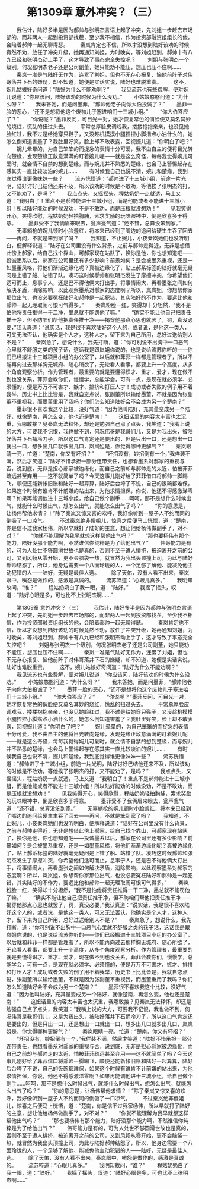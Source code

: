 # 　　第1309章 意外冲突？（三）
　　我估计，陆好多半是因为郝帅与张明杰言语上起了冲突，先刘姐一步赶去市场部的，而非两人一起到投资部找茬，至少我不相信，作为投资部融资组组长的他，会陪着郝帅一起无聊得瑟。
　　秦岚肯定也不信，所以才没想到陆好该劝的时候竟然不劝，放任了冲突升级，她再通知刘姐，为时晚矣，等刘姐赶到，郝帅十有八九已经和张明杰动上手了，这才导致了事态完全失控吧？
　　刘姐与张明杰一个级别，何况张明杰老子还是公司副董，她只能劝不能压，想压也压不住啊……
　　秦岚一准是气陆好无作为，连累了刘姐，但也不无存心报复、恼他前阵子对伟哥落井下石的嫌疑，却不知道，她便是实话实说，陆好也难脱重责。
　　这不，婉儿姑娘好奇问道：“陆好为什么不能劝啊？”
　　我见流苏也有些费解，便对婉儿说道：“你应该问，陆好该劝的时候为什么没劝。”
　　小姑娘憨憨问道：“为什么呀？”
　　我未答她，而是问墨菲，“郝帅他老子向你大伯投诚了？”
　　墨菲一脸的恶心，“还不是想将他这个废物儿子塞进咱们十三城小组。”
　　“你大伯答应了？”
　　“你说呢？”墨菲反问，可目光一对，她才恢复常色的俏脸便又莫名其妙的烧红，慌乱的扭过头去。
　　平常总厚脸皮调戏我，搂搂抱抱亲亲，也没见她脸红过，我不过是给她穿只鞋子，又没趁机摸摸小腿捏捏小脚揩点小油什么的，她怎么倒知道害羞了？我肚里好笑，脸上却不敢表露，回视婉儿道：“你明白了吧？”
　　婉儿晕晕的，为自己笨笨的而捉急的表情十分可爱，我不由自主的便将目光转向楚缘，发现楚缘正敌意满满的盯着婉儿呢——就是这么奇怪，每每我觉得婉儿可爱时，就会情不自禁的想到楚缘，而与婉儿并不熟悉的楚缘，也会马上警惕起存在感其实一直比较淡泊的婉儿……
　　有时候我自己也说不清，婉儿和楚缘，我到底觉得谁更像妹妹一些？
　　流苏恍悟道：“郝帅进了十三城小组，前途一片光明，陆好讨好巴结他还来不及，所以该劝的时候是不敢劝，等他挨了张明杰的打，又不能劝了，是吗？”
　　我点点头，又摇摇头，程姑奶奶一点就透，马上又道：“我明白了！重点不是郝帅能进十三城小组，而是他能或者不能进十三城小组！所以陆好能劝的时候没劝，不是不敢劝，而是压根就没想劝！”
　　见我笑得开心，笑得欣慰，程姑奶奶轻拍胸脯，索求奖励的玩味眼神中，倒是欣喜多于得意。
　　墨菲受不了我俩眉来眼去，瓮声瓮气道：“还不错，总算没笨到家。”
　　无辜躺枪的婉儿顿时小脸羞红，将本来已经到了嘴边的追问给硬生生吞了回去——再问，不就是笨到家了吗？
　　我知道，不止婉儿，小夜秦岚她们也没听明白，便解释说道：“陆好在公司里没有什么背景，之前与郝帅走得近，无非是想借此傍上郝家，给自己找个靠山，可郝家现在站队了，换你是他，你也想知道吧——投诚墨系以后，郝家在公司里还有多少影响？前景如何？是会被墨系重视，还是一如墨董风格，将他们渐渐边缘化呢？真被边缘化了，贴上郝系标签的陆好就毫无疑问是上错了船、站错了队。凑巧这时候郝帅和张明杰发生了摩擦冲突，你希望他们适可而止，息事宁人，还是巴不得他俩大打出手，将事情闹大，再看墨张之间如何解决矛盾，消除影响，以此观察墨系对郝家的态度啊？所以，岚岚姐，你想帮你家那位出气，也没必要冤枉陆好和郝帅是一起犯错，其实陆好的不作为，要远比他和郝帅一起无理取闹可恨可气得多。”
　　秦岚粉脸一红，笑得却十分坦然，“我不是怕他将责任推得一干二净，墨总就不能罚他了嘛。”
　　“确实不能让他自己把责任推干净，但不防咱们帮他把责任推干净——揭穿他那点心思也就罢了，罚，真没必要，”我认真道：“说实话，我是很不喜欢陆好这个人的，或者说，是他这一类人，可又无法否认，他确实是个人才，这种人才，留下来为自己所用，总好过送给别人不是？”
　　秦岚急了，想说什么，我先打断，道：“你可别说不出胸中一口恶气心里就不舒服之类的孩子话，这话我是跟岚姐你说的，也是说给流苏你听的——你们已经搬进十三城项目小组的办公室了，以后就和菲菲一样都是管理者了，所以不能再向过去那样胸无城府、随心所欲了，无论看人看事，都要上升一个高度，从多个角度观察分析。作为管理者，最重要的就是要懂得识才、重才、爱才，现在做不到也没关系，菲菲会教你们，慢慢学，总能学会，可有一点，是现在就必须学、必须懂的，便是万万不可害才、嫉才、排挤和打压人才！成功或者失败的例子用不着我举，历史书上比比皆是，我就自恋点说，张副董所以输给墨董，不就是因为张副董不重视我，而墨董重用了我吗？你们怎么知道陆好会不会成为另一个楚南？”
　　墨菲很不喜欢我这个比较，没好气道：“因为他叫陆好，充其量变成另一个陆好，就像楚南，再怎么变，他也还是楚南！”
　　这妞话里的内容太丰富也太沉重，我哪敢接？见秦岚无法释怀，却还是勉强自己点了点头，我笑道：“我嘴上说的大方，可要我不记恨，我也做不到，何况伟哥是我哥们儿，又是为我出头，被陆好落井下石捅冷刀子，所以这口气肯定还是要出的，但是只出一口，还是想出一口就出一口，想多出几口就多出几口，岚岚姐是，你觉得哪种更解气？”
　　秦岚眼睛一亮，忙道：“楚南，你又有坏招？”
　　“坏招没有，妙招倒有一个，”我佯装不满，然后才笑道：“陆好不惜承担一部分连带责任，也想看墨系对郝家的重视与否，说到底，无非是担心郝家被边缘化，而自己之前却与郝帅走的太近，怕被菲菲疏远甚至弃用——这不就简单了吗？今天这事儿刚好给了菲菲借口将郝帅一脚踢飞，顺便还能新帐旧账和陆好一起算算，陆好后台垮了不说，自己的饭碗都难保，如果这个时候有谁肯不计前嫌的站出来，为他求情担保，你说，他还不得感激涕零啊？如果再能调他进十三城小组，给自己做个副手……呵呵，那不是想什么时候出气，就能什么时候出气，想怎么出气，就能怎么出气了吗？”
　　“你的意思是，让杨伟帮他求情？！”除了秦岚又惊又喜的欢呼，我好像听到一屋子人不约而同的倒吸了一口凉气。
　　不过秦岚绝非傻姐儿，惊喜之后便马上恍悟，道：“楚南，你是信不过我家杨伟，所以早就打了陆好的主意，想让他给杨伟做副手了，对不对？”
　　“你就不能理解为我早就想这样帮他出气吗？”
　　“那也要杨伟有那个能力，陆好没那个能力啊，不然谁信你纯粹是为了给他出气？”
　　伟哥能力是有的，可为人处世不够圆滑世故也是真的，否则不至于遭人排挤，被迫离开之前的公司，又到风畅从零开始，更不会脑袋一热，就冒然为我出头顶撞上司，为此与陆好郝帅结怨了，所以，他身边需要一个八面玲珑的人，一个足够了解他、能减免他主动犯错的人——陆好，无疑是最佳人选。
　　除了天佑，没有人看不出来，秦岚眼中，嗔怨是做作的，感激是真诚的。
　　流苏啐道：“心眼儿真多。”
　　我明知故问，“谁？”
　　程姑奶奶白了我一眼，道：“陆好。”
　　我摇了摇头，叹道：“陆好心眼是多，可也比不上张明杰啊……”

　　第1309章 意外冲突？（三）
　　我估计，陆好多半是因为郝帅与张明杰言语上起了冲突，先刘姐一步赶去市场部的，而非两人一起到投资部找茬，至少我不相信，作为投资部融资组组长的他，会陪着郝帅一起无聊得瑟。
　　秦岚肯定也不信，所以才没想到陆好该劝的时候竟然不劝，放任了冲突升级，她再通知刘姐，为时晚矣，等刘姐赶到，郝帅十有八九已经和张明杰动上手了，这才导致了事态完全失控吧？
　　刘姐与张明杰一个级别，何况张明杰老子还是公司副董，她只能劝不能压，想压也压不住啊……
　　秦岚一准是气陆好无作为，连累了刘姐，但也不无存心报复、恼他前阵子对伟哥落井下石的嫌疑，却不知道，她便是实话实说，陆好也难脱重责。
　　这不，婉儿姑娘好奇问道：“陆好为什么不能劝啊？”
　　我见流苏也有些费解，便对婉儿说道：“你应该问，陆好该劝的时候为什么没劝。”
　　小姑娘憨憨问道：“为什么呀？”
　　我未答她，而是问墨菲，“郝帅他老子向你大伯投诚了？”
　　墨菲一脸的恶心，“还不是想将他这个废物儿子塞进咱们十三城小组。”
　　“你大伯答应了？”
　　“你说呢？”墨菲反问，可目光一对，她才恢复常色的俏脸便又莫名其妙的烧红，慌乱的扭过头去。
　　平常总厚脸皮调戏我，搂搂抱抱亲亲，也没见她脸红过，我不过是给她穿只鞋子，又没趁机摸摸小腿捏捏小脚揩点小油什么的，她怎么倒知道害羞了？我肚里好笑，脸上却不敢表露，回视婉儿道：“你明白了吧？”
　　婉儿晕晕的，为自己笨笨的而捉急的表情十分可爱，我不由自主的便将目光转向楚缘，发现楚缘正敌意满满的盯着婉儿呢——就是这么奇怪，每每我觉得婉儿可爱时，就会情不自禁的想到楚缘，而与婉儿并不熟悉的楚缘，也会马上警惕起存在感其实一直比较淡泊的婉儿……
　　有时候我自己也说不清，婉儿和楚缘，我到底觉得谁更像妹妹一些？
　　流苏恍悟道：“郝帅进了十三城小组，前途一片光明，陆好讨好巴结他还来不及，所以该劝的时候是不敢劝，等他挨了张明杰的打，又不能劝了，是吗？”
　　我点点头，又摇摇头，程姑奶奶一点就透，马上又道：“我明白了！重点不是郝帅能进十三城小组，而是他能或者不能进十三城小组！所以陆好能劝的时候没劝，不是不敢劝，而是压根就没想劝！”
　　见我笑得开心，笑得欣慰，程姑奶奶轻拍胸脯，索求奖励的玩味眼神中，倒是欣喜多于得意。
　　墨菲受不了我俩眉来眼去，瓮声瓮气道：“还不错，总算没笨到家。”
　　无辜躺枪的婉儿顿时小脸羞红，将本来已经到了嘴边的追问给硬生生吞了回去——再问，不就是笨到家了吗？
　　我知道，不止婉儿，小夜秦岚她们也没听明白，便解释说道：“陆好在公司里没有什么背景，之前与郝帅走得近，无非是想借此傍上郝家，给自己找个靠山，可郝家现在站队了，换你是他，你也想知道吧——投诚墨系以后，郝家在公司里还有多少影响？前景如何？是会被墨系重视，还是一如墨董风格，将他们渐渐边缘化呢？真被边缘化了，贴上郝系标签的陆好就毫无疑问是上错了船、站错了队。凑巧这时候郝帅和张明杰发生了摩擦冲突，你希望他们适可而止，息事宁人，还是巴不得他俩大打出手，将事情闹大，再看墨张之间如何解决矛盾，消除影响，以此观察墨系对郝家的态度啊？所以，岚岚姐，你想帮你家那位出气，也没必要冤枉陆好和郝帅是一起犯错，其实陆好的不作为，要远比他和郝帅一起无理取闹可恨可气得多。”
　　秦岚粉脸一红，笑得却十分坦然，“我不是怕他将责任推得一干二净，墨总就不能罚他了嘛。”
　　“确实不能让他自己把责任推干净，但不防咱们帮他把责任推干净——揭穿他那点心思也就罢了，罚，真没必要，”我认真道：“说实话，我是很不喜欢陆好这个人的，或者说，是他这一类人，可又无法否认，他确实是个人才，这种人才，留下来为自己所用，总好过送给别人不是？”
　　秦岚急了，想说什么，我先打断，道：“你可别说不出胸中一口恶气心里就不舒服之类的孩子话，这话我是跟岚姐你说的，也是说给流苏你听的——你们已经搬进十三城项目小组的办公室了，以后就和菲菲一样都是管理者了，所以不能再向过去那样胸无城府、随心所欲了，无论看人看事，都要上升一个高度，从多个角度观察分析。作为管理者，最重要的就是要懂得识才、重才、爱才，现在做不到也没关系，菲菲会教你们，慢慢学，总能学会，可有一点，是现在就必须学、必须懂的，便是万万不可害才、嫉才、排挤和打压人才！成功或者失败的例子用不着我举，历史书上比比皆是，我就自恋点说，张副董所以输给墨董，不就是因为张副董不重视我，而墨董重用了我吗？你们怎么知道陆好会不会成为另一个楚南？”
　　墨菲很不喜欢我这个比较，没好气道：“因为他叫陆好，充其量变成另一个陆好，就像楚南，再怎么变，他也还是楚南！”
　　这妞话里的内容太丰富也太沉重，我哪敢接？见秦岚无法释怀，却还是勉强自己点了点头，我笑道：“我嘴上说的大方，可要我不记恨，我也做不到，何况伟哥是我哥们儿，又是为我出头，被陆好落井下石捅冷刀子，所以这口气肯定还是要出的，但是只出一口，还是想出一口就出一口，想多出几口就多出几口，岚岚姐是，你觉得哪种更解气？”
　　秦岚眼睛一亮，忙道：“楚南，你又有坏招？”
　　“坏招没有，妙招倒有一个，”我佯装不满，然后才笑道：“陆好不惜承担一部分连带责任，也想看墨系对郝家的重视与否，说到底，无非是担心郝家被边缘化，而自己之前却与郝帅走的太近，怕被菲菲疏远甚至弃用——这不就简单了吗？今天这事儿刚好给了菲菲借口将郝帅一脚踢飞，顺便还能新帐旧账和陆好一起算算，陆好后台垮了不说，自己的饭碗都难保，如果这个时候有谁肯不计前嫌的站出来，为他求情担保，你说，他还不得感激涕零啊？如果再能调他进十三城小组，给自己做个副手……呵呵，那不是想什么时候出气，就能什么时候出气，想怎么出气，就能怎么出气了吗？”
　　“你的意思是，让杨伟帮他求情？！”除了秦岚又惊又喜的欢呼，我好像听到一屋子人不约而同的倒吸了一口凉气。
　　不过秦岚绝非傻姐儿，惊喜之后便马上恍悟，道：“楚南，你是信不过我家杨伟，所以早就打了陆好的主意，想让他给杨伟做副手了，对不对？”
　　“你就不能理解为我早就想这样帮他出气吗？”
　　“那也要杨伟有那个能力，陆好没那个能力啊，不然谁信你纯粹是为了给他出气？”
　　伟哥能力是有的，可为人处世不够圆滑世故也是真的，否则不至于遭人排挤，被迫离开之前的公司，又到风畅从零开始，更不会脑袋一热，就冒然为我出头顶撞上司，为此与陆好郝帅结怨了，所以，他身边需要一个八面玲珑的人，一个足够了解他、能减免他主动犯错的人——陆好，无疑是最佳人选。
　　除了天佑，没有人看不出来，秦岚眼中，嗔怨是做作的，感激是真诚的。
　　流苏啐道：“心眼儿真多。”
　　我明知故问，“谁？”
　　程姑奶奶白了我一眼，道：“陆好。”
　　我摇了摇头，叹道：“陆好心眼是多，可也比不上张明杰啊……”
